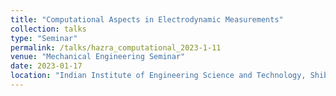 ```yaml
---
title: "Computational Aspects in Electrodynamic Measurements"
collection: talks
type: "Seminar"
permalink: /talks/hazra_computational_2023-1-11
venue: "Mechanical Engineering Seminar"
date: 2023-01-17
location: "Indian Institute of Engineering Science and Technology, Shibpur"
---
```

